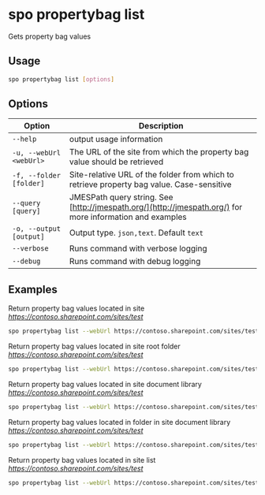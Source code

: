 # spo propertybag list

Gets property bag values

## Usage

```sh
spo propertybag list [options]
```

## Options

Option|Description
------|-----------
`--help`|output usage information
`-u, --webUrl <webUrl>`|The URL of the site from which the property bag value should be retrieved
`-f, --folder [folder]`|Site-relative URL of the folder from which to retrieve property bag value. Case-sensitive
`--query [query]`|JMESPath query string. See [http://jmespath.org/](http://jmespath.org/) for more information and examples
`-o, --output [output]`|Output type. `json,text`. Default `text`
`--verbose`|Runs command with verbose logging
`--debug`|Runs command with debug logging

## Examples

Return property bag values located in site _https://contoso.sharepoint.com/sites/test_

```sh
spo propertybag list --webUrl https://contoso.sharepoint.com/sites/test
```

Return property bag values located in site root folder _https://contoso.sharepoint.com/sites/test_

```sh
spo propertybag list --webUrl https://contoso.sharepoint.com/sites/test --folder /
```

Return property bag values located in site document library _https://contoso.sharepoint.com/sites/test_

```sh
spo propertybag list --webUrl https://contoso.sharepoint.com/sites/test --folder '/Shared Documents'
```

Return property bag values located in folder in site document library _https://contoso.sharepoint.com/sites/test_

```sh
spo propertybag list --webUrl https://contoso.sharepoint.com/sites/test --folder '/Shared Documents/MyFolder'
```

Return property bag values located in site list _https://contoso.sharepoint.com/sites/test_

```sh
spo propertybag list --webUrl https://contoso.sharepoint.com/sites/test --folder /Lists/MyList
```